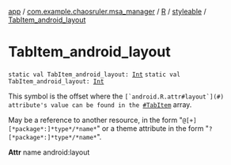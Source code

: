 [app](../../../index.md) / [com.example.chaosruler.msa_manager](../../index.md) / [R](../index.md) / [styleable](index.md) / [TabItem_android_layout](.)

# TabItem_android_layout

`static val TabItem_android_layout: `[`Int`](https://kotlinlang.org/api/latest/jvm/stdlib/kotlin/-int/index.html)
`static val TabItem_android_layout: `[`Int`](https://kotlinlang.org/api/latest/jvm/stdlib/kotlin/-int/index.html)

This symbol is the offset where the ``[`android.R.attr#layout`](#) attribute's value can be found in the ``[`#TabItem`](-tab-item.md) array.

May be a reference to another resource, in the form "`@[+][*package*:]*type*/*name*`" or a theme attribute in the form "`?[*package*:]*type*/*name*`".

**Attr**
name android:layout

